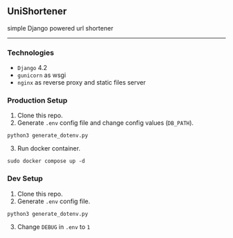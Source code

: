 ## UniShortener

simple Django powered url shortener

---

### Technologies
- `Django` 4.2
- `gunicorn` as wsgi
- `nginx` as reverse proxy and static files server

### Production Setup
1. Clone this repo.
2. Generate `.env` config file and change config values (`DB_PATH`).
```
python3 generate_dotenv.py
```
3. Run docker container.
```
sudo docker compose up -d
```

### Dev Setup
1. Clone this repo.
2. Generate `.env` config file.
```
python3 generate_dotenv.py
```
3. Change `DEBUG` in `.env` to `1`
